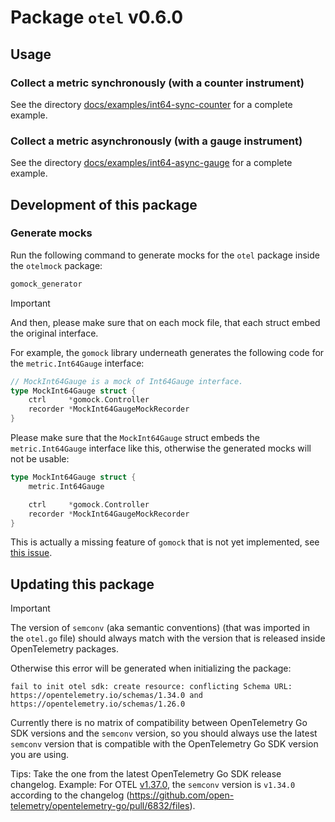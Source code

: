 # Package `otel` v0.6.0

## Usage

### Collect a metric synchronously (with a counter instrument)

See the directory [docs/examples/int64-sync-counter](docs/examples/int64-sync-counter) for a complete example.

### Collect a metric asynchronously (with a gauge instrument)

See the directory [docs/examples/int64-async-gauge](docs/examples/int64-async-gauge) for a complete example.

## Development of this package

### Generate mocks

Run the following command to generate mocks for the `otel` package inside the `otelmock` package:
```bash
gomock_generator
```

> [!IMPORTANT]
> And then, please make sure that on each mock file, that each struct embed the original interface.

For example, the `gomock` library underneath generates the following code for the `metric.Int64Gauge` interface:
```go
// MockInt64Gauge is a mock of Int64Gauge interface.
type MockInt64Gauge struct {
	ctrl     *gomock.Controller
	recorder *MockInt64GaugeMockRecorder
}
```

Please make sure that the `MockInt64Gauge` struct embeds the `metric.Int64Gauge` interface like this, otherwise the generated mocks will not be usable:
```go
type MockInt64Gauge struct {
	metric.Int64Gauge

	ctrl     *gomock.Controller
	recorder *MockInt64GaugeMockRecorder
}
```

This is actually a missing feature of `gomock` that is not yet implemented, see [this issue](https://github.com/uber-go/mock/issues/64).

## Updating this package

> [!IMPORTANT]
> The version of `semconv` (aka semantic conventions) (that was imported in the `otel.go` file) should always match with the version that is released inside OpenTelemetry packages.

Otherwise this error will be generated when initializing the package:
```plaintext
fail to init otel sdk: create resource: conflicting Schema URL: https://opentelemetry.io/schemas/1.34.0 and https://opentelemetry.io/schemas/1.26.0
```

Currently there is no matrix of compatibility between OpenTelemetry Go SDK versions and the `semconv` version,
so you should always use the latest `semconv` version that is compatible with the OpenTelemetry Go SDK version you are using.

Tips: Take the one from the latest OpenTelemetry Go SDK release changelog.
Example: For OTEL [v1.37.0](https://github.com/open-telemetry/opentelemetry-go/releases/tag/v1.37.0), the `semconv` version is `v1.34.0` according to the changelog (https://github.com/open-telemetry/opentelemetry-go/pull/6832/files).

